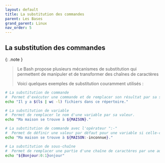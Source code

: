 ```yaml
---
layout: default
title: La substitution des commandes
parent: Les Bases
grand_parent: Linux
nav_order: 5
---
```


## La substitution des commandes

{: .note }

> Le Bash propose plusieurs mécanismes de substitution qui permettent de manipuler et de transformer des chaînes de caractères
>
> Voici quelques exemples de substitution couramment utilisés :

```bash
# La substitution de commande
#  Permet d'exécuter une commande et de remplacer son résultat par sa sortie
echo "Il y a $(ls | wc -l) fichiers dans ce répertoire."
```

```bash
# La substitution de variable
#  Permet de remplacer le nom d'une variable par sa valeur.
echo "Ma maison se trouve à ${MAISON}."
```

```bash
# La substitution de commande avec l'opérateur ":-"
#  Permet de définir une valeur par défaut pour une variable si celle-ci n'est pas définie.
echo "Ma maison se trouve à ${MAISON:-inconnue}."
```

```bash
# La substitution de sous-chaîne
#  Permet de remplacer une partie d'une chaîne de caractères par une autre chaîne.
echo "${Bonjour:0:1}onjour"
```
